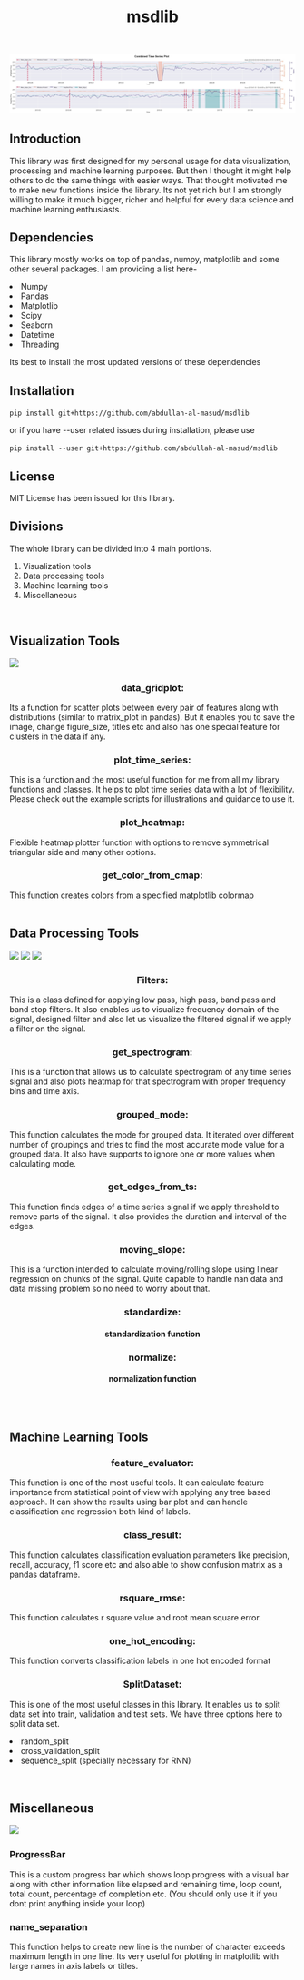 <center>
<h1>
  msdlib
</h1>
</center>
<br>


![](msdlib/images/Combined%20Time%20Series%20Plot.jpg)
<br>


<h2>
    Introduction
</h2>

This library was first designed for my personal usage for data visualization, processing and machine learning purposes. But then I thought it might help others to do the same things with easier ways. That thought motivated me to make new functions inside the library. Its not yet rich but I am strongly willing to make it much bigger, richer and helpful for every data science and machine learning enthusiasts.
<br>


<h2>
    Dependencies
</h2>

This library mostly works on top of pandas, numpy, matplotlib and some other several packages. I am providing a list here-
<li>Numpy</li>
<li>Pandas</li>
<li>Matplotlib</li>
<li>Scipy</li>
<li>Seaborn</li>
<li>Datetime</li>
<li>Threading</li>


Its best to install the most updated versions of these dependencies
<br>


<h2>
  Installation
</h2>

```pip install git+https://github.com/abdullah-al-masud/msdlib```

or if you have --user related issues during installation, please use

```pip install --user git+https://github.com/abdullah-al-masud/msdlib```
<br>


<h2>
    License
</h2>

MIT License has been issued for this library.
<br>


<h2>
    Divisions
</h2>

The whole library can be divided into 4 main portions.

1. Visualization tools
2. Data processing tools
3. Machine learning tools
4. Miscellaneous
<br>


<h2>
    Visualization Tools
</h2>

![](msdlib/images/All%20Columns%20Grid%20Plot.jpg)

<center><h3>
    data_gridplot:
</h3></center>

Its a function for scatter plots between every pair of features along with distributions (similar to matrix_plot in pandas). But it enables you to save the image, change figure_size, titles etc and also has one special feature for clusters in the data if any.

<center><h3>
    plot_time_series:
</h3></center>

This is a function and the most useful function for me from all my library functions and classes. It helps to plot time series data with a lot of flexibility. Please check out the example scripts for illustrations and guidance to use it.

<center><h3>
    plot_heatmap:
</h3></center>

Flexible heatmap plotter function with options to remove symmetrical triangular side and many other options.

<center><h3>
    get_color_from_cmap:
</h3></center>

This function creates colors from a specified matplotlib colormap
<br>
<br>


<h2>
    Data Processing Tools
</h2>

![](msdlib/images/filter_spectrum.png)
![](msdlib/images/filtered_freq_spectrum.png)
![](msdlib/images/time_series_filtered.png)

<center><h3>
    Filters:
</h3></center>

This is a class defined for applying low pass, high pass, band pass and band stop filters. It also enables us to visualize frequency domain of the signal, designed filter and also let us visualize the filtered signal if we apply a filter on the signal.

<center><h3>
    get_spectrogram:
</h3></center>

This is a function that allows us to calculate spectrogram of any time series signal and also plots heatmap for that spectrogram with proper frequency bins and time axis.

<center><h3>
    grouped_mode:
</h3></center>

This function calculates the mode for grouped data. It iterated over different number of groupings and tries to find the most accurate mode value for a grouped data. It also have supports to ignore one or more values when calculating mode.

<center><h3>
    get_edges_from_ts:
</h3></center>

This function finds edges of a time series signal if we apply threshold to remove parts of the signal. It also provides the duration and interval of the edges.

<center><h3>
    moving_slope:
</h3></center>

This is a function intended to calculate moving/rolling slope using linear regression on chunks of the signal. Quite capable to handle nan data and data missing problem so no need to worry about that.

<center><h3>
    standardize: <h4>standardization function</h4>
</h3></center>

<center><h3>
    normalize: <h4>normalization function</h4>
</h3></center>
<br>
<br>



<h2>
    Machine Learning Tools
</h2>

<center><h3>
    feature_evaluator:
</h3></center>

This function is one of the most useful tools. It can calculate feature importance from statistical point of view with applying any tree based approach. It can show the results using bar plot and can handle classification and regression both kind of labels.

<center><h3>
    class_result: 
</h3></center>

This function calculates classification evaluation parameters like precision, recall, accuracy, f1 score etc and also able to show confusion matrix as a pandas dataframe.

<center><h3>
    rsquare_rmse: 
</h3></center>

This function calculates r square value and root mean square error.

<center><h3>
    one_hot_encoding: 
</h3></center>

This function converts classification labels in one hot encoded format

<center><h3>
    SplitDataset:
</h3></center>

This is one of the most useful classes in this library. It enables us to split data set into train, validation and test sets. We have three options here to split data set.
    <li>random_split</li>
    <li>cross_validation_split</li>
    <li>sequence_split (specially necessary for RNN)</li>
<br>
<br>


<h2>
    Miscellaneous
</h2>

![](msdlib/images/progressbar_image.PNG)

<h3>
    ProgressBar
</h3>

This is a custom progress bar which shows loop progress with a visual bar along with other information like elapsed and remaining time, loop count, total count, percentage of completion etc. (You should only use it if you dont print anything inside your loop)

<h3>
    name_separation
</h3>

This function helps to create new line is the number of character exceeds maximum length in one line. Its very useful for plotting in matplotlib with large names in axis labels or titles.
